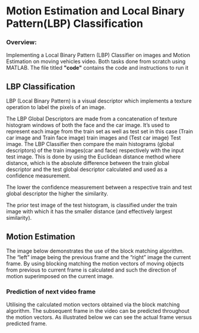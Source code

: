 # Motion Estimation and Local Binary Pattern(LBP) Classification


### Overview:
Implementing a Local Binary Pattern (LBP) Classifier on images and Motion Estimation on moving vehicles video. Both tasks done from scratch using MATLAB. The file titled **"code"** contains the code and instructions to run it




## LBP Classification

LBP (Local Binary Pattern) is a visual descriptor which implements a texture operation to label the pixels of an image.

The LBP Global Descriptors are made from a concatenation of texture histogram windows of both the face and the car image. It’s used to represent each image from the train set as well as test set in this case (Train car image and Train face image) train images and (Test car image) Test image. The  LBP Classifier then compare the main histograms (global descriptors) of the train images(car and face) respectively with the input test image. This is done by using the Euclidean distance method where distance, which is the absolute difference between the train global descriptor and the test global descriptor calculated and used as a confidence measurement. 

The lower the confidence measurement between a respective train and test global descriptor the higher the similarity.

The prior test image of the test histogram, is classified under the train image with which it has the smaller distance (and effectively largest similarity).





## Motion Estimation

The image below demonstrates the use of the block matching algorithm. The “left” image being the previous frame and the “right” image the current frame. By using blocking matching the motion vectors of moving objects from previous to current frame is calculated and such the direction of motion superimposed on the current image.



### Prediction of next video frame 

Utilising the calculated motion vectors obtained via the block matching algorithm. The subsequent frame in the video can be predicted throughout the motion vectors. As illustrated below we can see the actual frame versus predicted frame.


